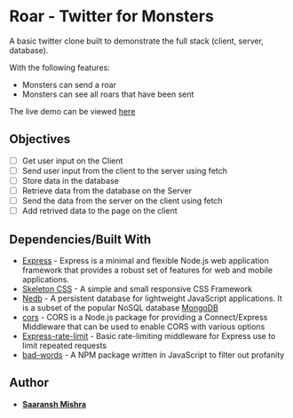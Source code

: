 # Roar - Twitter for Monsters

A basic twitter clone built to demonstrate the full stack (client, server, database).

With the following features:

* Monsters can send a roar
* Monsters can see all roars that have been sent

The live demo can be viewed [here](https://roar-twitter-clone.herokuapp.com/)

## Objectives

* [ ]  Get user input on the Client
* [ ]  Send user input from the client to the server using fetch
* [ ]  Store data in the database
* [ ]  Retrieve data from the database on the Server
* [ ]  Send the data from the server on the client using fetch
* [ ]  Add retrived data to the page on the client

## Dependencies/Built With

* [Express](http://expressjs.com/) - Express is a minimal and flexible Node.js web application framework that provides a robust set of features for web and mobile applications.
* [Skeleton CSS](http://getskeleton.com/) - A simple and small responsive CSS Framework
* [Nedb](https://www.npmjs.com/package/nedb) - A persistent database for lightweight JavaScript applications. It is a subset of the popular NoSQL database [MongoDB](https://www.mongodb.com/)
* [cors](https://www.npmjs.com/package/cors) - CORS is a Node.js package for providing a Connect/Express Middleware that can be used to enable CORS with various options
* [Express-rate-limit](https://www.npmjs.com/package/express-rate-limit) - Basic rate-limiting middleware for Express use to limit repeated requests
* [bad-words](https://www.npmjs.com/package/bad-words) - A NPM package written in JavaScript to filter out profanity

## Author 
* [**Saaransh Mishra**](https://github.com/SaaranshMishra) 
